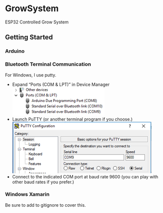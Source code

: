 # GrowSystem
ESP32 Controlled Grow System


## Getting Started

### Arduino

### Bluetooth Terminal Communication
For Windows, I use putty.
* Expand “Ports (COM & LPT)” in Device Manager
![Image of Ports](./README_src/ports.png)
* Launch PuTTY (or another terminal program if you choose.)
![Image of Ports](./README_src/putty2.png)
* Connect to the indicated COM port at baud rate 9600 (you can play with other baud rates if you prefer.)

### Windows Xamarin

Be sure to add to gitignore to cover this.